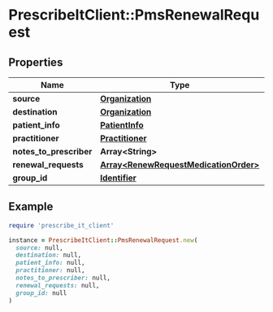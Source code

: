 # PrescribeItClient::PmsRenewalRequest

## Properties

| Name | Type | Description | Notes |
| ---- | ---- | ----------- | ----- |
| **source** | [**Organization**](Organization.md) |  |  |
| **destination** | [**Organization**](Organization.md) |  |  |
| **patient_info** | [**PatientInfo**](PatientInfo.md) |  |  |
| **practitioner** | [**Practitioner**](Practitioner.md) |  |  |
| **notes_to_prescriber** | **Array&lt;String&gt;** |  | [optional] |
| **renewal_requests** | [**Array&lt;RenewRequestMedicationOrder&gt;**](RenewRequestMedicationOrder.md) |  |  |
| **group_id** | [**Identifier**](Identifier.md) |  | [optional] |

## Example

```ruby
require 'prescribe_it_client'

instance = PrescribeItClient::PmsRenewalRequest.new(
  source: null,
  destination: null,
  patient_info: null,
  practitioner: null,
  notes_to_prescriber: null,
  renewal_requests: null,
  group_id: null
)
```

